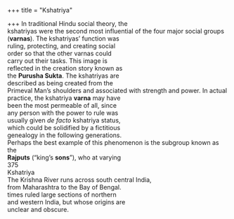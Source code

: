 +++
title = "Kshatriya"

+++
In traditional Hindu social theory, the  
kshatriyas were the second most influential of the four major social groups  
(**varnas**). The kshatriyas’ function was  
ruling, protecting, and creating social  
order so that the other varnas could  
carry out their tasks. This image is  
reflected in the creation story known as  
the **Purusha Sukta**. The kshatriyas are  
described as being created from the  
Primeval Man’s shoulders and associated with strength and power. In actual  
practice, the kshatriya **varna** may have  
been the most permeable of all, since  
any person with the power to rule was  
usually given *de facto* kshatriya status,  
which could be solidified by a fictitious  
genealogy in the following generations.  
Perhaps the best example of this phenomenon is the subgroup known as the  
**Rajputs** (“king’s **sons**”), who at varying  
375  
Kshatriya  
The Krishna River runs across south central India,  
from Maharashtra to the Bay of Bengal.  
times ruled large sections of northern  
and western India, but whose origins are  
unclear and obscure.